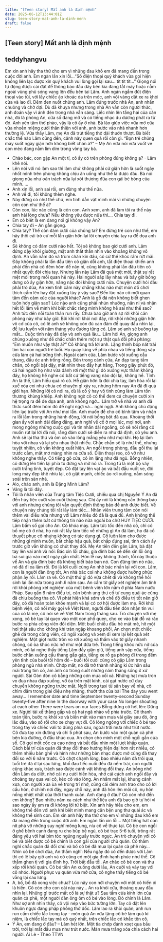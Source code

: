 ```yaml
---
title: "[Teen story] Mất anh là định mệnh"
date: 2025-06-12T13:44:01Z
slug: teen-story-mat-anh-la-dinh-menh
draft: false
---
```


## [Teen story] Mất anh là định mệnh

## teddyhangvu

Em xin anh hãy tha thứ cho em vì những đau khổ em đã mang đến trong cuộc đời anh. Em ngàn lần xin lỗi…“Số điện thoại quý khách vừa gọi hiện không liên lạc được xin quý khách vui lòng gọi lại sau… tít tít tít…”
Giọng nói tự động được cài đặt để thông báo đầu dây bên kia đang tắt máy hoặc nằm ngoài vùng phủ sóng vang lên đều bên tai Lâm. Anh ngán ngẩm đút điện thoại vào túi, với lấy chiếc áo khoác da trên móc, anh vội vàng dắt xe ra khỏi cửa và lao đi. Đêm đen nuốt chửng anh.
Lâm đứng trước nhà An, anh nhấn chuông và chờ đợi. Dù đã khuya nhưng trong nhà An vẫn còn người thức, anh đoán vậy vì ánh đèn trong nhà vẫn sáng. Liếc nhìn lên tầng hai của căn nhà, đó là phòng An, cửa sổ đang mở và có tiếng nhạc du dương phát ra từ đó. Anh yên tâm thở phào, vậy là cô ấy ở nhà. Bà lão giúp việc vừa mở cửa vừa nhoẻn miệng cười thân thiện với anh, anh bước vào nhà nhanh hơn thường lệ. Vừa thấy Lâm, mẹ An đã trút tiếng thở dài thườn thượt. Bà biết chắc thể nào Lâm cũng đến, cảnh này quen quá rồi còn gì. “Bọn trẻ chúng mày suốt ngày giận hờn không biết chán à?” – Mẹ An vừa nói vừa vuốt ve con mèo đang nằm lim dim trong vòng tay bà.
- Chào bác, con gặp An một tí, cô ấy có trên phòng đúng không ạ? - Lâm khẽ nói. 
- Lên nói với nó làm sao thì làm chứ không phải cứ giận hờn là suốt ngày nhốt mình trên phòng không chịu ăn uống như thế là được đâu. 
Bà nói giọng nửa như oán trách nửa lại xót thương đứa con gái bé bỏng của mình.
…
- Anh xin lỗi, anh sai rồi, em đừng như thế nữa.
- Anh về đi, tôi không thèm nghe.
- Này đừng có như thế chứ, em tính dằn vặt mình mãi vì những chuyện cỏn con như thế à?
- Cỏn con, lúc nào cũng là cỏn con. Anh xem, anh đã làm tôi ra thế này anh hài lòng chưa? Nếu không yêu được nữa thì…. Chia tay đi.
- Em có biết là em đang nói gì không vậy An?
- Chia tay đi – An gằn giọng.
- Chia tay? Thế còn đám cưới của chúng ta? Em đừng trẻ con như thế, em hãy thôi cái trò cứ mỗi lần giận hờn lại lôi chuyện chia tay ra để dọa anh đi.
- Sẽ không có đám cưới nào hết. Tôi sẽ không bao giờ cưới anh.
Lâm đứng dậy khỏi giường, mặt anh thất thần nhìn vào khoảng không vô định. An vẫn nằm đó và trùm chăn kín đầu, cô cứ thế khóc rấm rứt mãi. Đây không phải là lần đầu tiên cô giận dỗi anh, tắt điện thoại khiến anh phải đến nhà cô đêm hôm để năn nỉ, cũng không phải lần đâu tiên cô nhất quyết đòi chia tay. Nhưng lần này Lâm đã quá mệt mỏi, thật sự rất mệt mỏi trong mối quan hệ này. Hai người sắp lấy nhau và bây giờ bỗng dưng cô ấy giận hờn, nằng nặc đòi không cưới nữa. Chuyện cưới hỏi đâu phải trò đùa, An xem tình cảm này chẳng khác nào một món đồ chơi thích cầm lên hay đặt xuống tùy ý vậy sao? Đến lúc nào cô mới quan tâm đến cảm xúc của người khác? Anh là gỗ đá nên không biết ghen tuôn hờn giận sao? Lúc nào anh cũng phải nhún nhường, năn nỉ và nhận hết lỗi lầm về mình khi biết chắc rằng mình không hề sai như thế sao? Anh tức đến nỗi toàn thân run rẩy.
Chưa bao giờ anh sợ rời khỏi căn phòng này như bây giờ. Bởi khi rời khỏi nơi đây, rời khỏi những giận hờn vô cớ của cô, có lẽ anh sẽ không còn đủ can đảm để quay đầu nhìn lại, để lưu luyến với năm tháng yêu đương từng có. Lâm sợ anh sẽ buông tay mất… Cuộc tình này đã dày vò anh quá lâu…
Lâm hỏi An, giọng anh chùng xuống như để chắc chắn thêm một sự thật quá đỗi phũ phàng: “Em muốn như vậy thật à?”
Cô không trả lời anh. Lặng thinh bóp nát trái tim hai con người trẻ tuổi. Họ quay lưng về phía nhau và tiếng đóng sập cửa làm cả hai bừng tỉnh. Ngoài cánh cửa, Lâm bước vội xuống cầu thang, đầu óc anh trống rỗng. Bên trong cánh cửa, An đạp tung tấm chăn, cô ngồi bật dậy, mắt nhìn theo đầy hụt hẫng. Trong giây phút đó, cả hai người họ như vừa đánh rơi một thứ gì đó xuống vực thẳm không đáy, họ không hề nghe có bất cứ tiếng vang nào dội lại, không hề.
Tính An là thế, Lâm hiểu quá rõ cô. Hễ giận hờn là đòi chia tay, làm hòa rồi lại xuề xòa coi như chưa có chuyện gì xảy ra, nhưng hôm nay An đã đi quá giới hạn. Những lời cô nói ra, dù là cố ý hay vô tình cũng làm Lâm tổn thương khủng khiếp. Anh không ngờ cô có thể đem cả chuyện cưới xin hệ trọng ra để đe dọa anh, anh không ngờ… Lâm trở về nhà và anh đã thức suốt đêm hôm đó để nghĩ ngợi và… nghĩ ngợi.
Anh không chủ động liên lạc trước với An như mọi lần. Anh muốn để cho cô bình tâm và nhận ra lỗi lầm trong những hành động, lời nói bồng bột đã qua. Khoảng thời gian ấy với anh dài đằng đẵng, anh nghĩ về cô ở mọi lúc, mọi nơi, anh mong ngóng những cuộc gọi và tin nhắn dài ngoằng, cô sẽ nói rằng cô muốn rút lại lời đã nói, rằng đám cưới sẽ diễn ra như đã định, cô yêu anh. Anh sẽ lại tha thứ và ôm cô vào lòng mắng yêu như mọi khi. Họ lại làm hòa với nhau và lại yêu nhau thật nhiều. Chắc chắn sẽ là như thế, nhưng tuyệt nhiên, cô vẫn không xuất hiện.
An ngồi trong phòng, đầu gối thu lại trước cằm, mắt mơ màng nhìn ra cửa sổ. Điện thoại reo, cô vờ như không nghe thấy. Có tiếng gõ cửa, cô im lặng như đã ngủ. Bỗng nhiên, cô đứng lên tiến lại phía tủ đứng và mở nó ra. Trong tủ là một bộ váy cưới trắng tinh, tuyệt đẹp. Cô đặt tay lên vạt áo và bắt đầu vuốt ve, đôi long mày đẹp khẽ nhíu lại, cô giật mạnh, chiếc áo rơi xuống, nằm sóng soài trên sàn nhà.
- Alo, chào anh, anh là Đặng Minh Lâm?
- Vâng là tôi đây.
- Tôi là nhân viên của Trung tâm Tiệc Cưới, chiều qua chị Nguyễn Ý An đã đến hủy tiệc cưới vào cuối tháng sau. Chị ấy nói là không cần thông báo với anh nhưng chúng tôi vẫn quyết định thông báo để anh được biết. Về chuyện này chúng tôi rất lấy làm tiếc... 
Nhân viên trung tâm còn nói thêm vài điều nữa nhưng với Lâm nhiêu đó đã là quá đủ. Anh không thể tiếp nhận thêm bất cứ thông tin nào nữa ngoài ba chữ HỦY TIỆC CƯỚI.
Lâm bấm số gọi cho An. Cô khóa máy. Lâm tức tốc đến nhà cô, chỉ có bố mẹ cô ở nhà, họ nói rất lấy làm tiếc về những gì An đã làm, họ đã cố  thuyết phục cô nhưng không có tác dụng gì. Cô luôn làm cho được những gì mình muốn, bất chấp hậu quả, bất chấp đúng sai, tính cách ấy trước giờ vẫn  không có chút thay đổi.
Mẹ An tiến đến gần Lâm, bà đặt tay lên vai anh và nói: Bác xin lỗi cháu, gia đình bác sẽ đến xin lỗi ông bà sui gia vào một ngày gần nhất. Hôn lễ này không thành, lỗi này thuộc về An và gia đình bác đã không biết bảo ban nó. Con đừng tìm nó nữa, nó đã đi xa lắm rồi. Đó là lời cuối cùng An nhờ bác nhắn lại với con. Lâm, con là người đàn ông tốt, An nhà bác coi như không được hưởng phúc phận ấy rồi.
Lâm ra về. Có một thứ gì đó vừa chết đi và không thể hồi sinh lại lần nữa trong anh.6 năm sau.
An cầm tờ giấy xét nghiệm âm tính rời khỏi phòng xét nghiệm của một bênh viện lớn nằm ở phía Nam nước Pháp. Sau gần 6 năm điều trị, căn bệnh ung thư cổ tử cung quái ác cũng đã chịu buông tha cô. Vì phát hiện khá sớm và chế độ điều trị tốt nên giờ đây, cô đã hoàn toàn khỏe mạnh và lại có cơ hội được làm mẹ. Rời khỏi bệnh viện, cô nối máy gọi về Việt Nam, người đầu tiên đón nhận tin vui của cô là mẹ, cô nói sẽ về Việt Nam trong tháng sau. Trò chuyện với mẹ xong, cô bẻ tay lái quẹo vào một con phố quen, cho xe vào bãi đỗ và rảo bước ra phía công viên đối diện.
Một buổi chiều đầu hè mát mẻ, hít một hơi thật sâu cho không khí tràn ngập khoang phổi, An chọn một chiếc ghế đá trong công viên, cô ngồi xuống và xem đi xem lại kết quả xét nghiệm. Một giọt nước tròn vo rơi xuống và thấm vào tờ giấy nhanh chóng, cô òa khóc nức nở như một đứa trẻ. Trong tiếng khóc nức nở của mình, cô lại nghe thấy tiếng Lâm đầy giận giữ, tiếng anh sập cửa, tiếng bước chân xuống cầu thang gấp gáp, tiếng xe rồ ga phóng đi trong đêm yên tĩnh của buổi tối hôm đó – buổi tối cuối cùng cô gặp Lâm trong phòng ngủ nhà mình. Chớp mắt, nó đã trở thành những kí ức hằn sâu mãi trong tim cô, ám ảnh cô trong suốt những năm tháng sống ở xứ người. 
Sài Gòn đón cô bằng những cơn mưa xối xả. Những hạt mưa tròn vo đua nhau đáp xuống, vỡ òa trên mặt kính, cái gạt nước cứ duy chuyển không ngừng trước mắt. Ngồi trong taxi từ sân bay về nhà, cô chìm đắm trong giai điệu nhẹ nhàng, thướt tha của bài The day you went away…
I remember date and time 
September twenty-second Sunday twenty-five after nine 
In the doorway with your case 
No longer shouting at each other 
There were tears on our faces
Bỗng dưng cô hét lên: Dừng xe. Người tài xế thắng gấp và cả hai ngã nhào về phía trước. Cô thanh toán tiền, bước ra khỏi xe và biến mất vào màn mưa vài giây sau đó, ông lắc đầu, vào số rồi cho xe chạy vụt đi. Cô lóng ngóng với chiếc ô bé tẹo trong tay và chiếc vali to đùng phía sau, ngoài trời mưa như trút nước. Cô đưa tay xin đường và chỉ 5 phút sau, An bước vào một quán cà phê bên kia đường, ở đầu khúc cua.
An chọn cho mình một chỗ ngồi gần cửa sổ. Cô gọi một cốc ca cao nóng và bắt đầu nhìn một lượt khắp quán. Cách bài trí của quán đã thay đổi theo hướng hiện đại hơn rất nhiều, có thêm nhiều bàn ghế và hình như những bản nhạc được mở cũng đã thay đổi so với 6 năm trước. Cô chợt chạnh lòng, bao nhiêu năm đã trôi qua, tuổi trẻ đã ở lại sau lưng, khổ đau tiếc nuối đều đã nếm trải, con người cũng khác xưa, trách sao được cảnh vật không đổi thay. An bỗng nhớ đến Lâm da diết, nhớ cái nụ cười hiền hòa, nhớ cái cách anh ngồi đây và choàng tay qua vai cô, kéo cô vào lòng. An nhắm mắt lại, khung cảnh xưa, con người xưa ùa về trong trí nhớ, cũng cái đêm anh trao cho cô lời cầu hôn, ở chính nơi đây, ngay chỗ này, anh đã hôn lên môi cô, nụ hôn nồng nhiệt nhất của thời thanh xuân. 
Anh đang ở đâu? Có còn nhớ đến em không? Bao nhiêu năm xa cách như thế liệu anh đã bao giờ tự hỏi vì sao ngày ấy em ra đi không lời từ biệt. Xin anh hãy hiểu cho em, em không thể đến với anh khi biết mình mang căn bện ung thư quái ác và không thể sinh con. Em xin anh hãy tha thứ cho em vì những đau khổ em đã mang đến trong cuộc đời anh. Em ngàn lần xin lỗi…
Một tiếng hát con nít phá vỡ những suy nghĩ mông lung, níu cô về thực tại. Cô bé con ngồi ở ghế bênh cạnh đang ru cho búp bê ngủ, cô bé trạc 5-6 tuổi, trông rất đáng yêu với hai bím tóc ngúng nguẩy trước ngực. 
An trò chuyện với cô bé và biết được cô bé chính là con gái của người chủ quán. Cô thầm nghĩ chắc quán đã đổi chủ và bố cô bé đã mua lại  quán cà phê này… Nhìn cô bé chơi đùa, An thầm nghĩ: Nếu ngày đó cô đến được với Lâm thì có lẽ bây giờ anh và cô cũng có một gia đình hạnh phúc như thế. Cô thầm ghen tị với gia đình họ.
Trời bắt đầu tối. An chào cô bé con và thu xếp rời khỏi quán. Cô bé tiễn An xuống dưới lầu, An cười và vãy tay với cô nhóc. Người phục vụ quán vừa mở cửa, cô nghe thấy tiếng cô bé vẳng lại sau lưng.
- A, bố, bố đã xong việc chưa? Lúc nãy con nới chuyện với một cô hiền ơi là hiền. Cô còn cho con cái này này…
An ra khỏi cửa, thoáng quay đầu nhìn lại. Những gì trước mắt cô là sự thật ư? Sau tấm cửa kính lớn của quán cà phê, một người đàn ông ôm cô bé vào lòng. Đó chính là Lâm.
Như sợ anh nhìn thấy, cô vội nép vào bức tường lớn. Tay cô đặt lên khuôn ngực đang phập phồng thở dốc.
Lâm lao ra khỏi quán, anh run run cầm chiếc lắc trong tay - món quà An vừa tặng cô bé làm quà kỉ niệm, là chiếc lắc tay mà cô quý nhất, trên chiếc lắc có khắc tên cô.
- Ý An, em đang ở đâu? – Lâm hét lớn.
Một tia chớp đánh xoẹt qua bầu trời, trời lại mắt đầu mưa như trút nước. Màn mưa trắng xóa chia cách hai người.
Ái Lê - Theo TTVN